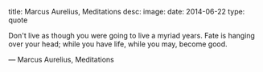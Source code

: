 title: Marcus Aurelius, Meditations
desc: 
image: 
date: 2014-06-22
type: quote
  
Don't live as though you were going to live a myriad years. Fate is hanging over your head; while you have life, while you may, become good.                    <div class="caption">— Marcus Aurelius, Meditations</div>


